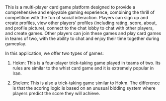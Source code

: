 This is a multi-player card game platform designed to provide a comprehensive and enjoyable gaming experience, combining the thrill of competition with the fun of social interaction. Players can sign up and create profiles, view other players' profiles (including rating, score, about, and profile picture), connect to the chat lobby to chat with other players, and create games. Other players can join these games and play card games in teams of two, with the ability to chat and enjoy their time together during gameplay.

In this application, we offer two types of games:

1. Hokm: 
This is a four-player trick-taking game played in teams of two. Its rules are similar to the whist card game and it is extremely popular in Iran.

2. Shelem: 
This is also a trick-taking game similar to Hokm. The difference is that the scoring logic is based on an unusual bidding system where players predict the score they will achieve.